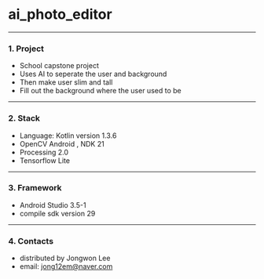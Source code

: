 # ai_photo_editor
---------------------------

### 1. Project
- School capstone project
- Uses AI to seperate the user and background
- Then make user slim and tall
- Fill out the background where the user used to be

---------------------------
### 2. Stack
- Language: Kotlin version 1.3.6
- OpenCV Android   , NDK 21
- Processing 2.0
- Tensorflow Lite 

---------------------------
### 3. Framework
- Android Studio 3.5-1  
- compile sdk version 29  

---------------------------
### 4. Contacts
- distributed by Jongwon Lee  
- email: jong12em@naver.com

